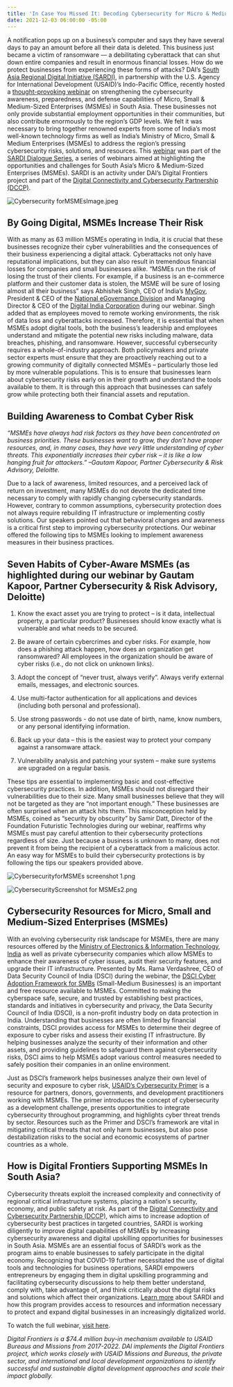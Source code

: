 ```yaml
---
title: 'In Case You Missed It: Decoding Cybersecurity for Micro & Medium-Sized Enterprises'
date: 2021-12-03 06:00:00 -05:00
---
```


A notification pops up on a business’s computer and says they have several days to pay an amount before all their data is deleted. This business just became a victim of ransomware — a debilitating cyberattack that can shut down entire companies and result in enormous financial losses. How do we protect businesses from experiencing these forms of attacks? DAI’s [South Asia Regional Digital Initiative (SARDI),](https://www.usaid.gov/digital-development/sardi-factsheet) in partnership with the U.S. Agency for International Development (USAID)’s Indo-Pacific Office, recently hosted a [thought-provoking webinar](https://www.youtube.com/watch?v=wBywomxU6qI&t=2942s) on strengthening the cybersecurity awareness, preparedness, and defense capabilities of Micro, Small & Medium-Sized Enterprises (MSMEs) in South Asia. These businesses not only provide substantial employment opportunities in their communities, but also contribute enormously to the region’s GDP levels. We felt it was necessary to bring together renowned experts from some of India’s most well-known technology firms as well as India’s Ministry of Micro, Small & Medium Enterprises (MSMEs) to address the region’s pressing cybersecurity risks, solutions, and resources. This [webinar](https://www.youtube.com/watch?v=wBywomxU6qI&t=2942s) was part of the [SARDI Dialogue Series](https://app.livestorm.co/usaid/sardi), a series of webinars aimed at highlighting the opportunities and challenges for South Asia’s Micro & Medium-Sized Enterprises (MSMEs). SARDI is an activity under DAI’s Digital Frontiers project and part of the [Digital Connectivity and Cybersecurity Partnership (DCCP)](https://www.usaid.gov/digital-development/digital-connectivity-cybersecurity-partnership).

![Cybersecurity forMSMEsImage.jpeg](/uploads/Cybersecurity%20forMSMEsImage.jpeg)

<!--more-->

## By Going Digital, MSMEs Increase Their Risk

With as many as 63 million MSMEs operating in India, it is crucial that these businesses recognize their cyber vulnerabilities and the consequences of their business experiencing a digital attack. Cyberattacks not only have reputational implications, but they can also result in tremendous financial losses for companies and small businesses alike. “MSMEs run the risk of losing the trust of their clients. For example, if a business is an e-commerce platform and their customer data is stolen, the MSME will be sure of losing almost all their business” says Abhishek Singh, CEO of India’s [MyGov](https://www.mygov.in/covid-19/), President & CEO of the [National eGovernance Division](https://negd.gov.in/) and Managing Director & CEO of the [Digital India Corporation](https://dic.gov.in/) during our webinar. Singh added that as employees moved to remote working environments, the risk of data loss and cyberattacks increased. Therefore, it is essential that when MSMEs adopt digital tools, both the business’s leadership and employees understand and mitigate the potential new risks including malware, data breaches, phishing, and ransomware. However, successful cybersecurity requires a whole-of-industry approach. Both policymakers and private sector experts must ensure that they are proactively reaching out to a growing community of digitally connected MSMEs – particularly those led by more vulnerable populations. This is to ensure that businesses learn about cybersecurity risks early on in their growth and understand the tools available to them. It is through this approach that businesses can safely grow while protecting both their financial assets and reputation.

## Building Awareness to Combat Cyber Risk

*“MSMEs have always had risk factors as they have been concentrated on business priorities. These businesses want to grow, they don’t have proper resources, and, in many cases, they have very little understanding of cyber threats. This exponentially increases their cyber risk – it is like a low hanging fruit for attackers.” –Gautam Kapoor, Partner Cybersecurity & Risk Advisory, Deloitte.*

Due to a lack of awareness, limited resources, and a perceived lack of return on investment, many MSMEs do not devote the dedicated time necessary to comply with rapidly changing cybersecurity standards. However, contrary to common assumptions, cybersecurity protection does not always require rebuilding IT infrastructure or implementing costly solutions. Our speakers pointed out that behavioral changes and awareness is a critical first step to improving cybersecurity protections. Our webinar offered the following tips to MSMEs looking to implement awareness measures in their business practices.

## Seven Habits of Cyber-Aware MSMEs (as highlighted during our webinar by Gautam Kapoor, Partner Cybersecurity & Risk Advisory, Deloitte)

1. Know the exact asset you are trying to protect – is it data, intellectual property, a particular product? Businesses should know exactly what is vulnerable and what needs to be secured.

2. Be aware of certain cybercrimes and cyber risks. For example, how does a phishing attack happen, how does an organization get ransomwared? All employees in the organization should be aware of cyber risks (i.e., do not click on unknown links).

3. Adopt the concept of “never trust, always verify”. Always verify external emails, messages, and electronic sources.

4. Use multi-factor authentication for all applications and devices (including both personal and professional).

5. Use strong passwords - do not use date of birth, name, know numbers, or any personal identifying information.

6. Back up your data – this is the easiest way to protect your company against a ransomware attack.

7. Vulnerability analysis and patching your system – make sure systems are upgraded on a regular basis.

These tips are essential to implementing basic and cost-effective cybersecurity practices. In addition, MSMEs should not disregard their vulnerabilities due to their size. Many small businesses believe that they will not be targeted as they are “not important enough.” These businesses are often surprised when an attack hits them. This misconception held by MSMEs, coined as “security by obscurity” by Samir Datt, Director of the Foundation Futuristic Technologies during our webinar, reaffirms why MSMEs must pay careful attention to their cybersecurity protections regardless of size. Just because a business is unknown to many, does not prevent it from being the recipient of a cyberattack from a malicious actor. An easy way for MSMEs to build their cybersecurity protections is by following the tips our speakers provided above.

![CybersecurityforMSMEs screenshot 1.png](/uploads/CybersecurityforMSMEs%20screenshot%201.png)

![CybersecurityScreenshot for MSMEs2.png](/uploads/CybersecurityScreenshot%20for%20MSMEs2.png)

## Cybersecurity Resources for Micro, Small and Medium-Sized Enterprises (MSMEs)

With an evolving cybersecurity risk landscape for MSMEs, there are many resources offered by the [Ministry of Electronics & Information Technology, India](https://nielit.gov.in/content/e-learning-31) as well as private cybersecurity companies which allow MSMEs to enhance their awareness of cyber issues, audit their security features, and upgrade their IT infrastructure. Presented by Ms. Rama Verdashree, CEO of Data Security Council of India (DSCI) during the webinar, the [DSCI Cyber Adoption Framework for SMBs](https://www.dsci.in/content/dsci-cyber-adoption-framework-smbs) (Small-Medium Businesses) is an important and free resource available to MSMEs. Committed to making the cyberspace safe, secure, and trusted by establishing best practices, standards and initiatives in cybersecurity and privacy, the Data Security Council of India (DSCI), is a non-profit industry body on data protection in India. Understanding that businesses are often limited by financial constraints, DSCI provides access for MSMEs to determine their degree of exposure to cyber risks and assess their existing IT infrastructure. By helping businesses analyze the security of their information and other assets, and providing guidelines to safeguard them against cybersecurity risks, DSCI aims to help MSMEs adopt various control measures needed to safely position their companies in an online environment.

Just as DSCI’s framework helps businesses analyze their own level of security and exposure to cyber risk, [USAID’s Cybersecurity Primer](https://www.usaid.gov/sites/default/files/documents/10-26-21_EXTERNAL_CyberPrimer-CLEARED-accessible.pdf) is a resource for partners, donors, governments, and development practitioners working with MSMEs. The primer introduces the concept of cybersecurity as a development challenge, presents opportunities to integrate cybersecurity throughout programming, and highlights cyber threat trends by sector. Resources such as the Primer and DSCI’s framework are vital in mitigating critical threats that not only harm businesses, but also pose destabilization risks to the social and economic ecosystems of partner countries as a whole.

## How is Digital Frontiers Supporting MSMEs In South Asia?

Cybersecurity threats exploit the increased complexity and connectivity of regional critical infrastructure systems, placing a nation's security, economy, and public safety at risk. As part of the [Digital Connectivity and Cybersecurity Partnership (DCCP)](https://www.usaid.gov/digital-development/digital-connectivity-cybersecurity-partnership), which aims to increase adoption of cybersecurity best practices in targeted countries, SARDI is working diligently to improve digital capabilities of MSMEs by increasing cybersecurity awareness and digital upskilling opportunities for businesses in South Asia. MSMEs are an essential focus of SARDI’s work as the program aims to enable businesses to safely participate in the digital economy. Recognizing that COVID-19 further necessitated the use of digital tools and technologies for business operations, SARDI empowers entrepreneurs by engaging them in digital upskilling programming and facilitating cybersecurity discussions to help them better understand, comply with, take advantage of, and think critically about the digital risks and solutions which affect their organizations. [Learn more](https://www.usaid.gov/digital-development/sardi-factsheet) about SARDI and how this program provides access to resources and information necessary to protect and expand digital businesses in an increasingly digitalized world.

To watch the full webinar, [visit here](https://www.youtube.com/watch?v=wBywomxU6qI&t=2942s).

*Digital Frontiers is a $74.4 million buy-in mechanism available to USAID Bureaus and Missions from 2017-2022. DAI implements the Digital Frontiers project, which works closely with USAID Missions and Bureaus, the private sector, and international and local development organizations to identify successful and sustainable digital development approaches and scale their impact globally.*